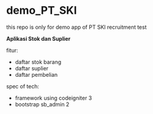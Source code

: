 # demo_PT_SKI
this repo is only for demo app of PT SKI recruitment test 

**Aplikasi Stok dan Suplier**

fitur:
- daftar stok barang
- daftar suplier
- daftar pembelian
  
spec of tech:
- framework using codeigniter 3
- bootstrap sb_admin 2


